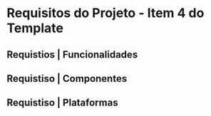 # Requisitos do Projeto - Item 4 do Template

## Requistios | Funcionalidades

## Requistiso | Componentes

## Requistiso | Plataformas
